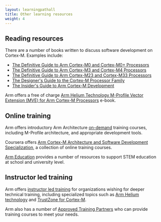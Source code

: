 ```yaml
---
layout: learningpathall
title: Other learning resources
weight: 4
---
```

## Reading resources

There are a number of books written to discuss software development on Cortex-M. Examples include:

* [The Definitive Guide to Arm Cortex-M0 and Cortex-M0+ Processors](https://www.oreilly.com/library/view/the-definitive-guide/9780128032787/)
* [The Definitive Guide to Arm Cortex-M3 and Cortex-M4 Processors](https://www.oreilly.com/library/view/the-definitive-guide/9780124080829/)
* [The Definitive Guide to Arm Cortex-M23 and Cortex-M33 Processors](https://www.oreilly.com/library/view/definitive-guide-to/9780128207369/)
* [The Designer's Guide to the Cortex-M Processor Family](https://www.oreilly.com/library/view/the-designers-guide/9780081006344/)
* [The Insider's Guide to Arm Cortex-M Development](https://www.packtpub.com/product/the-insiders-guide-to-arm-cortex-m-development/9781803231112)

Arm offers a free of charge [Arm Helium Technology M-Profile Vector Extension (MVE) for Arm Cortex-M Processors](https://www.arm.com/resources/ebook/helium-mve-reference-book) e-book.

## Online training

Arm offers introductory Arm Architecture [on-demand](https://developer.arm.com/Training/Arm%20On-demand%20Training) training courses, including M-Profile architecture, and appropriate development tools.

Coursera offers [Arm Cortex-M Architecture and Software Development Specialization](https://www.coursera.org/specializations/cortex-m-architecture-and-software-development), a collection of online training courses.

[Arm Education](https://www.arm.com/resources/education) provides a number of resources to support STEM education at school and university level.

## Instructor led training

Arm offers [instructor led training](https://www.arm.com/support/training) for organizations wishing for deeper technical training, including specialized topics such as [Arm Helium technology](https://www.arm.com/technologies/helium) and [TrustZone for Cortex-M](https://www.arm.com/technologies/trustzone-for-cortex-m).

Arm also has a number of [Approved Training Partners](https://www.arm.com/partners/arm-approved-program/training-partners) who can provide training courses to meet your needs.
